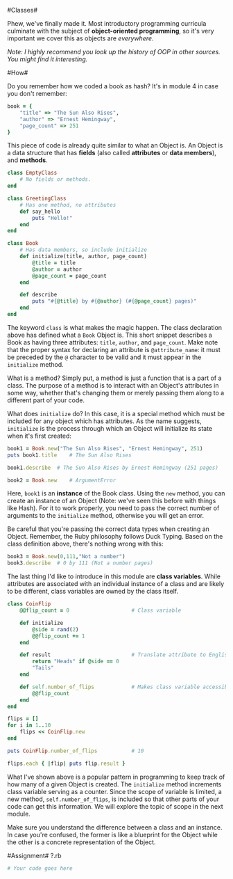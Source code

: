 #Classes#

Phew, we've finally made it. Most introductory programming curricula culminate with the subject of **object-oriented programming**, so it's very important we cover this as objects are *everywhere*.

*Note: I highly recommend you look up the history of OOP in other sources. You might find it interesting.*

#How#

Do you remember how we coded a book as hash? It's in module 4 in case you don't remember:

```ruby
book = {
    "title" => "The Sun Also Rises", 
    "author" => "Ernest Hemingway", 
    "page_count" => 251
}
```

This piece of code is already quite similar to what an Object is. An Object is a data structure that has **fields** (also called **attributes** or **data members**), and **methods**.

```ruby
class EmptyClass
    # No fields or methods.
end

class GreetingClass
    # Has one method, no attributes
    def say_hello
        puts "Hello!"
    end
end

class Book
    # Has data members, so include initialize
    def initialize(title, author, page_count)
        @title = title
        @author = author
        @page_count = page_count
    end

    def describe
        puts "#{@title} by #{@author} (#{@page_count} pages)"
    end
end
```

The keyword ```class``` is what makes the magic happen. The class declaration above has defined what a ```Book``` Object is. This short snippet describes a Book as having three attributes: ```title```, ```author```, and ```page_count```. Make note that the proper syntax for declaring an attribute is ```@attribute_name```: it must be preceded by the ```@``` character to be valid and it must appear in the ```initialize``` method.

What is a method? Simply put, a method is just a function that is a part of a class. The purpose of a method is to interact with an Object's attributes in some way, whether that's changing them or merely passing them along to a different part of your code.

What does ```initialize``` do? In this case, it is a special method which must be included for any object which has attributes. As the name suggests, ```initialize``` is the process through which an Object will initialize its state when it's first created:

```ruby
book1 = Book.new("The Sun Also Rises", "Ernest Hemingway", 251)
puts book1.title    # The Sun Also Rises

book1.describe  # The Sun Also Rises by Ernest Hemingway (251 pages)

book2 = Book.new    # ArgumentError
```

Here, ```book1``` is an **instance** of the Book class. Using the ```new``` method, you can create an instance of an Object (Note: we've seen this before with things like Hash). For it to work properly, you need to pass the correct number of arguments to the ```initialize``` method, otherwise you will get an error.

Be careful that you're passing the correct data types when creating an Object. Remember, the Ruby philosophy follows Duck Typing. Based on the class definition above, there's nothing wrong with this:

```ruby
book3 = Book.new(0,111,"Not a number")
book3.describe  # 0 by 111 (Not a number pages)
```

The last thing I'd like to introduce in this module are **class variables**. While attributes are associated with an individual instance of a class and are likely to be different, class variables are owned by the class itself.

```ruby
class CoinFlip
    @@flip_count = 0                    # Class variable

    def initialize
        @side = rand(2)
        @@flip_count += 1
    end

    def result                          # Translate attribute to English
        return "Heads" if @side == 0
        "Tails"
    end

    def self.number_of_flips            # Makes class variable accessible
        @@flip_count
    end
end

flips = []
for i in 1..10
    flips << CoinFlip.new
end

puts CoinFlip.number_of_flips           # 10

flips.each { |flip| puts flip.result }
```

What I've shown above is a popular pattern in programming to keep track of how many of a given Object is created. The ```initialize``` method increments class variable serving as a counter. Since the scope of variable is limited, a new method, ```self.number_of_flips```, is included so that other parts of your code can get this information. We will explore the topic of scope in the next module.

Make sure you understand the difference between a class and an instance. In case you're confused, the former is like a blueprint for the Object while the other is a concrete representation of the Object.

#Assignment#
?.rb

```ruby
# Your code goes here
```
